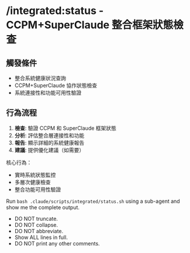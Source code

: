 # /integrated:status - CCPM+SuperClaude 整合框架狀態檢查

## 觸發條件
- 整合系統健康狀況查詢
- CCPM+SuperClaude 協作狀態檢查
- 系統連接性和功能可用性驗證

## 行為流程
1. **檢查**: 驗證 CCPM 和 SuperClaude 框架狀態
2. **分析**: 評估整合層連接性和功能
3. **報告**: 顯示詳細的系統健康報告
4. **建議**: 提供優化建議（如需要）

核心行為：
- 實時系統狀態監控
- 多層次健康檢查
- 整合功能可用性驗證

Run `bash .claude/scripts/integrated/status.sh` using a sub-agent and show me the complete output.

- DO NOT truncate.
- DO NOT collapse.
- DO NOT abbreviate.
- Show ALL lines in full.
- DO NOT print any other comments.